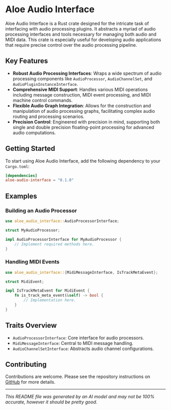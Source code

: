 # Aloe Audio Interface

Aloe Audio Interface is a Rust crate designed for the intricate task of interfacing with audio processing plugins. It abstracts a myriad of audio processing interfaces and tools necessary for managing both audio and MIDI data. This crate is especially useful for developing audio applications that require precise control over the audio processing pipeline.

## Key Features
- **Robust Audio Processing Interfaces**: Wraps a wide spectrum of audio processing components like `AudioProcessor`, `AudioChannelSet`, and `AudioPluginInstanceInterface`.
- **Comprehensive MIDI Support**: Handles various MIDI operations including message construction, MIDI event processing, and MIDI machine control commands.
- **Flexible Audio Graph Integration**: Allows for the construction and manipulation of audio processing graphs, facilitating complex audio routing and processing scenarios.
- **Precision Control**: Engineered with precision in mind, supporting both single and double precision floating-point processing for advanced audio computations.

## Getting Started
To start using Aloe Audio Interface, add the following dependency to your `Cargo.toml`:

```toml
[dependencies]
aloe-audio-interface = "0.1.0"
```

## Examples

### Building an Audio Processor
```rust
use aloe_audio_interface::AudioProcessorInterface;

struct MyAudioProcessor;

impl AudioProcessorInterface for MyAudioProcessor {
    // Implement required methods here.
}
```

### Handling MIDI Events
```rust
use aloe_audio_interface::{MidiMessageInterface, IsTrackMetaEvent};

struct MidiEvent;

impl IsTrackMetaEvent for MidiEvent {
    fn is_track_meta_event(&self) -> bool {
        // Implementation here.
    }
}
```

## Traits Overview
- `AudioProcessorInterface`: Core interface for audio processors.
- `MidiMessageInterface`: Central to MIDI message handling.
- `AudioChannelSetInterface`: Abstracts audio channel configurations.

## Contributing
Contributions are welcome. Please see the repository instructions on [GitHub](https://github.com/klebs6/aloe-rs) for more details.

---

*This README file was generated by an AI model and may not be 100% accurate, however it should be pretty good.*